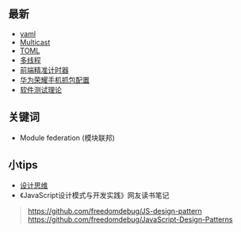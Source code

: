 ## 最新
* [yaml](/files/others/yaml.md)
* [Multicast](/files/others/Multicast.md)
* [TOML](https://toml.io/cn/.md)
* [多线程](/files/others/多线程.md)
* [前端精准计时器](/files/others/前端精准计时器.md)
* [华为荣耀手机抓包配置](/files/others/华为荣耀手机抓包配置.md)
* [软件测试理论](/files/others/软件测试理论.md)

## 关键词
* Module federation (模块联邦)


## 小tips
* [设计思维](/files/软件设计/设计思维)
* 《JavaScript设计模式与开发实践》网友读书笔记
> https://github.com/freedomdebug/JS-design-pattern
> https://github.com/freedomdebug/JavaScript-Design-Patterns
